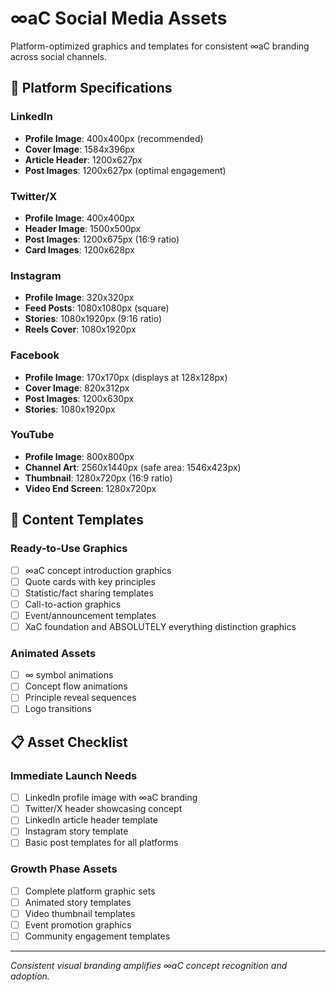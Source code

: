 # ∞aC Social Media Assets

Platform-optimized graphics and templates for consistent ∞aC branding across social channels.

## 📱 Platform Specifications

### LinkedIn
- **Profile Image**: 400x400px (recommended)
- **Cover Image**: 1584x396px
- **Article Header**: 1200x627px
- **Post Images**: 1200x627px (optimal engagement)

### Twitter/X
- **Profile Image**: 400x400px
- **Header Image**: 1500x500px
- **Post Images**: 1200x675px (16:9 ratio)
- **Card Images**: 1200x628px

### Instagram
- **Profile Image**: 320x320px
- **Feed Posts**: 1080x1080px (square)
- **Stories**: 1080x1920px (9:16 ratio)
- **Reels Cover**: 1080x1920px

### Facebook
- **Profile Image**: 170x170px (displays at 128x128px)
- **Cover Image**: 820x312px
- **Post Images**: 1200x630px
- **Stories**: 1080x1920px

### YouTube
- **Profile Image**: 800x800px
- **Channel Art**: 2560x1440px (safe area: 1546x423px)
- **Thumbnail**: 1280x720px (16:9 ratio)
- **Video End Screen**: 1280x720px

## 🎨 Content Templates

### Ready-to-Use Graphics
- [ ] ∞aC concept introduction graphics
- [ ] Quote cards with key principles
- [ ] Statistic/fact sharing templates
- [ ] Call-to-action graphics
- [ ] Event/announcement templates
- [ ] XaC foundation and ABSOLUTELY everything distinction graphics

### Animated Assets
- [ ] ∞ symbol animations
- [ ] Concept flow animations
- [ ] Principle reveal sequences
- [ ] Logo transitions

## 📋 Asset Checklist

### Immediate Launch Needs
- [ ] LinkedIn profile image with ∞aC branding
- [ ] Twitter/X header showcasing concept
- [ ] LinkedIn article header template
- [ ] Instagram story template
- [ ] Basic post templates for all platforms

### Growth Phase Assets
- [ ] Complete platform graphic sets
- [ ] Animated story templates
- [ ] Video thumbnail templates
- [ ] Event promotion graphics
- [ ] Community engagement templates

---

*Consistent visual branding amplifies ∞aC concept recognition and adoption.*